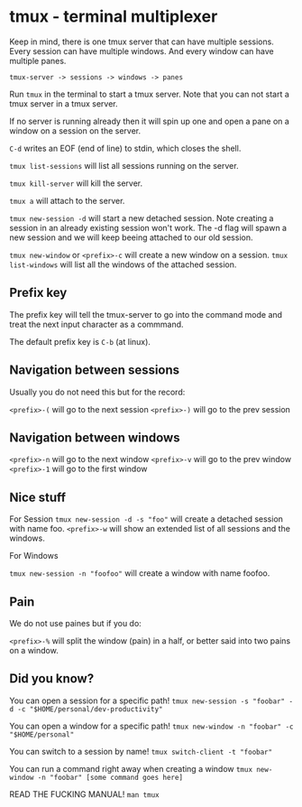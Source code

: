 # tmux - terminal multiplexer

Keep in mind, there is one tmux server that can have multiple sessions.
Every session can have multiple windows.
And every window can have multiple panes.

`tmux-server -> sessions -> windows -> panes`

Run `tmux` in the terminal to start a tmux server. 
Note that you can not start a tmux server in a tmux server.

If no server is running already then it will spin up one and open a pane on a window on a session on the server.

`C-d` writes an EOF (end of line) to stdin, which closes the shell.

`tmux list-sessions` will list all sessions running on the server.

`tmux kill-server` will kill the server.

`tmux a` will attach to the server.

`tmux new-session -d` will start a new detached session.
Note creating a session in an already existing session won't work.
The -d flag will spawn a new session and we will keep beeing attached to our old session.

`tmux new-window` or `<prefix>-c` will create a new window on a session.
`tmux list-windows` will list all the windows of the attached session.

## Prefix key

The prefix key will tell the tmux-server to go into the command mode and treat the next input character as a commmand.

The default prefix key is `C-b` (at linux).

## Navigation between sessions

Usually you do not need this but for the record:

`<prefix>-(` will go to the next session
`<prefix>-)` will go to the prev session

## Navigation between windows

`<prefix>-n` will go to the next window
`<prefix>-v` will go to the prev window
`<prefix>-1` will go to the first window


## Nice stuff

For Session
`tmux new-session -d -s "foo"` will create a detached session with name foo.
`<prefix>-w` will show an extended list of all sessions and the windows.

For Windows

`tmux new-session -n "foofoo"` will create a window with name foofoo.

## Pain

We do not use paines but if you do:

`<prefix>-%` will split the window (pain) in a half, or better said into two pains on a window.

## Did you know?

You can open a session for a specific path!
`tmux new-session -s "foobar" -d -c "$HOME/personal/dev-productivity"` 

You can open a window for a specific path!
`tmux new-window -n "foobar" -c "$HOME/personal"` 

You can switch to a session by name!
`tmux switch-client -t "foobar"`

You can run a command right away when creating a window
`tmux new-window -n "foobar" [some command goes here]`

READ THE FUCKING MANUAL!
`man tmux`